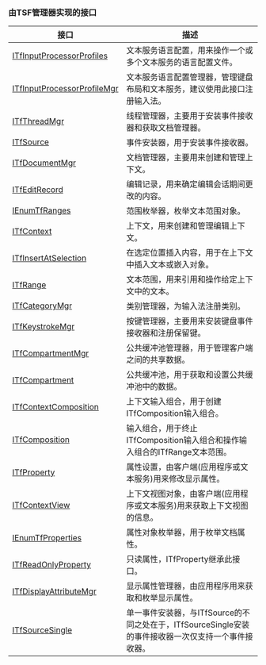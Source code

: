 ### 由TSF管理器实现的接口

接口																			|描述
-|-
[ITfInputProcessorProfiles](TSFmanager/ITfInputProcessorProfiles.md)		|文本服务语言配置，用来操作一个或多个文本服务的语言配置文件。
[ITfInputProcessorProfileMgr](TSFmanager/ITfInputProcessorProfileMgr.md)	|文本服务语言配置管理器，管理键盘布局和文本服务，建议使用此接口注册输入法。
[ITfThreadMgr](TSFmanager/ITfThreadMgr.md)									|线程管理器，主要用于安装事件接收器和获取文档管理器。
[ITfSource](TSFmanager/ITfSource.md)										|事件安装器，用于安装事件接收器。
[ITfDocumentMgr](TSFmanager/ITfDocumentMgr.md)								|文档管理器，主要用来创建和管理上下文。
[ITfEditRecord](TSFmanager/ITfEditRecord.md)								|编辑记录，用来确定编辑会话期间更改的内容。
[IEnumTfRanges](TSFmanager/IEnumTfRanges.md)								|范围枚举器，枚举文本范围对象。
[ITfContext](TSFmanager/ITfContext.md)										|上下文，用来创建和管理编辑上下文。
[ITfInsertAtSelection](TSFmanager/ITfInsertAtSelection.md)					|在选定位置插入内容，用于在上下文中插入文本或嵌入对象。
[ITfRange](TSFmanager/ITfRange.md)											|文本范围，用来引用和操作给定上下文中的文本。
[ITfCategoryMgr](TSFmanager/ITfCategoryMgr.md)								|类别管理器，为输入法注册类别。
[ITfKeystrokeMgr](TSFmanager/ITfKeystrokeMgr.md)							|按键管理器，主要用来安装键盘事件接收器和注册保留键。
[ITfCompartmentMgr](TSFmanager/ITfCompartmentMgr.md)						|公共缓冲池管理器，用于管理客户端之间的共享数据。
[ITfCompartment](TSFmanager/ITfCompartment.md)								|公共缓冲池，用于获取和设置公共缓冲池中的数据。
[ITfContextComposition](TSFmanager/ITfContextComposition.md)				|上下文输入组合，用于创建ITfComposition输入组合。
[ITfComposition](TSFmanager/ITfComposition.md)								|输入组合，用于终止ITfComposition输入组合和操作输入组合的ITfRange文本范围。
[ITfProperty](TSFmanager/ITfProperty.md)									|属性设置，由客户端(应用程序或文本服务)用来修改显示属性。
[ITfContextView](TSFmanager/ITfContextView.md)								|上下文视图对象，由客户端(应用程序或文本服务)用来获取上下文视图的信息。
[IEnumTfProperties](TSFmanager/IEnumTfProperties.md)						|属性对象枚举器，用于枚举文档属性。
[ITfReadOnlyProperty](TSFmanager/ITfReadOnlyProperty.md)					|只读属性，ITfProperty继承此接口。
[ITfDisplayAttributeMgr](TSFmanager/ITfDisplayAttributeMgr.md)				|显示属性管理器，由应用程序用来获取和枚举显示属性。
[ITfSourceSingle](TSFmanager/ITfSourceSingle.md)							|单一事件安装器，与ITfSource的不同之处在于，ITfSourceSingle安装的事件接收器一次仅支持一个事件接收器。
